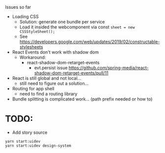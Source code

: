 Issues so far
- Loading CSS
    - Solution: generate one bundle per service
    - Load it insided the webcomponent via const `sheet = new CSSStyleSheet();`
    - See https://developers.google.com/web/updates/2019/02/constructable-stylesheets
- React Events don't work with shadow dom
    - Workaround: 
        - react-shadow-dom-retarget-events
            - evt.persist issue https://github.com/spring-media/react-shadow-dom-retarget-events/pull/11
- React is still global and not local...
    - still need to figure out a solution...
- Routing for app shell 
    - need to find a routing library
- Bundle splitting is complicated work... (path prefix needed or how to)

# TODO:
- Add story source

```
yarn start:uidev
yarn start:uidev design-system
```